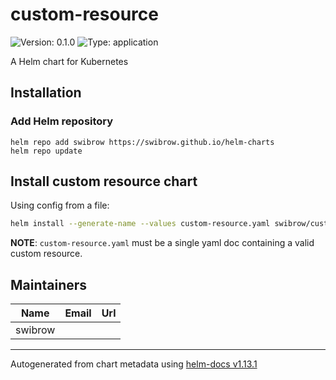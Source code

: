 # custom-resource

![Version: 0.1.0](https://img.shields.io/badge/Version-0.1.0-informational?style=flat-square) ![Type: application](https://img.shields.io/badge/Type-application-informational?style=flat-square)

A Helm chart for Kubernetes

## Installation

### Add Helm repository

```shell
helm repo add swibrow https://swibrow.github.io/helm-charts
helm repo update
```

## Install custom resource chart

Using config from a file:

```bash
helm install --generate-name --values custom-resource.yaml swibrow/custom-resource
```

**NOTE**: `custom-resource.yaml` must be a single yaml doc containing a valid custom resource.

## Maintainers

| Name | Email | Url |
| ---- | ------ | --- |
| swibrow |  |  |

----------------------------------------------
Autogenerated from chart metadata using [helm-docs v1.13.1](https://github.com/norwoodj/helm-docs/releases/v1.13.1)
